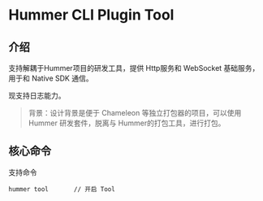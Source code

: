 # Hummer CLI Plugin Tool

## 介绍
支持解耦于Hummer项目的研发工具，提供 Http服务和 WebSocket 基础服务，用于和 Native SDK 通信。

现支持日志能力。

> 背景：设计背景是便于 Chameleon 等独立打包器的项目，可以使用 Hummer 研发套件，脱离与 Hummer的打包工具，进行打包。

## 核心命令

支持命令
```
hummer tool       // 开启 Tool
```
